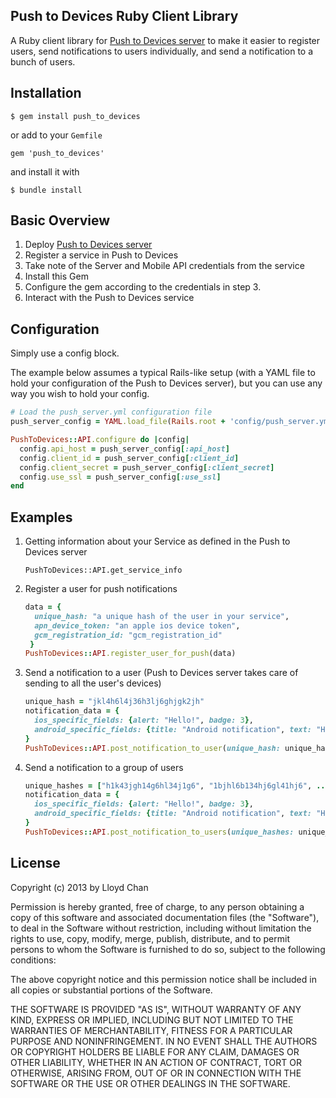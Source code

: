 Push to Devices Ruby Client Library
------------------------------

A Ruby client library for [Push to Devices server](https://github.com/lloydmeta/push_to_devices) to make it easier to register users, send notifications to users individually, and send a notification to a bunch of users.

Installation
---------
    $ gem install push_to_devices

or add to your ``Gemfile``

    gem 'push_to_devices'

and install it with

    $ bundle install

Basic Overview
------------

1. Deploy [Push to Devices server](https://github.com/lloydmeta/push_to_devices)
2. Register a service in Push to Devices
3. Take note of the Server and Mobile API credentials from the service
4. Install this Gem
5. Configure the gem according to the credentials in step 3.
6. Interact with the Push to Devices service

Configuration
------------

Simply use a config block.

The example below assumes a typical Rails-like setup (with a YAML file to hold your configuration of the Push to Devices server), but you can use any way you wish to hold your config.

```Ruby
# Load the push_server.yml configuration file
push_server_config = YAML.load_file(Rails.root + 'config/push_server.yml')[rails_env].symbolize_keys

PushToDevices::API.configure do |config|
  config.api_host = push_server_config[:api_host]
  config.client_id = push_server_config[:client_id]
  config.client_secret = push_server_config[:client_secret]
  config.use_ssl = push_server_config[:use_ssl]
end
```

Examples
--------

1. Getting information about your Service as defined in the Push to Devices server

    `PushToDevices::API.get_service_info`

2. Register a user for push notifications

    ```Ruby
    data = {
      unique_hash: "a unique hash of the user in your service",
      apn_device_token: "an apple ios device token",
      gcm_registration_id: "gcm_registration_id"
     }
    PushToDevices::API.register_user_for_push(data)
    ```

3. Send a notification to a user (Push to Devices server takes care of sending to all the user's devices)

    ```Ruby
    unique_hash = "jkl4h6l4j36h3lj6ghjgk2jh"
    notification_data = {
      ios_specific_fields: {alert: "Hello!", badge: 3},
      android_specific_fields: {title: "Android notification", text: "Hello Android user!"}
    }
    PushToDevices::API.post_notification_to_user(unique_hash: unique_hash, notification_data: notification_data)
    ```

4. Send a notification to a group of users

    ```Ruby
    unique_hashes = ["h1k43jgh14g6hl34j1g6", "1bjhl6b134hj6gl41hj6", ...]
    notification_data = {
      ios_specific_fields: {alert: "Hello!", badge: 3},
      android_specific_fields: {title: "Android notification", text: "Hello Android user!"}
    }
    PushToDevices::API.post_notification_to_users(unique_hashes: unique_hashes, notification_data: notification_data)
    ```

## License

Copyright (c) 2013 by Lloyd Chan

Permission is hereby granted, free of charge, to any person obtaining a
copy of this software and associated documentation files (the
"Software"), to deal in the Software without restriction, including
without limitation the rights to use, copy, modify, merge, publish,
distribute, and to permit persons to whom the Software is furnished to do so, subject to
the following conditions:

The above copyright notice and this permission notice shall be included
in all copies or substantial portions of the Software.

THE SOFTWARE IS PROVIDED "AS IS", WITHOUT WARRANTY OF ANY KIND, EXPRESS
OR IMPLIED, INCLUDING BUT NOT LIMITED TO THE WARRANTIES OF
MERCHANTABILITY, FITNESS FOR A PARTICULAR PURPOSE AND NONINFRINGEMENT.
IN NO EVENT SHALL THE AUTHORS OR COPYRIGHT HOLDERS BE LIABLE FOR ANY
CLAIM, DAMAGES OR OTHER LIABILITY, WHETHER IN AN ACTION OF CONTRACT,
TORT OR OTHERWISE, ARISING FROM, OUT OF OR IN CONNECTION WITH THE
SOFTWARE OR THE USE OR OTHER DEALINGS IN THE SOFTWARE.